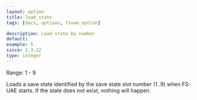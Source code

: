 ```yaml
---
layout: option
title: load_state
tags: [docs, options, fsuae_option]

description: Load state by number
default:
example: 5
since: 2.3.12
type: integer
---
```


Range: 1 - 9

Loads a save state identified by the save state slot number (1..9) when FS-UAE
starts. If the state does not exist, nothing will happen.
